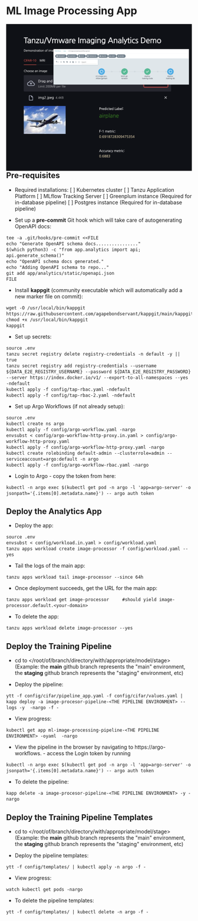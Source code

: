 # ML Image Processing App

<img src="image.png"
alt="Markdown Monster icon"
style="float: left; margin-right: 10px;" />

## Pre-requisites

* Required installations:
  [ ] Kubernetes cluster
  [ ] Tanzu Application Platform
  [ ] MLflow Tracking Server
  [ ] Greenplum instance (Required for in-database pipeline)
  [ ] Postgres instance (Required for in-database pipeline)

* Set up a **pre-commit** Git hook which will take care of autogenerating OpenAPI docs:
```
tee -a .git/hooks/pre-commit <<FILE
echo "Generate OpenAPI schema docs................"
$(which python3) -c "from app.analytics import api; api.generate_schema()"
echo "OpenAPI schema docs generated."
echo "Adding OpenAPI schema to repo..."
git add app/analytics/static/openapi.json
FILE
```

* Install **kappgit** (community executable which will automatically add a new marker file on commit):
```
wget -O /usr/local/bin/kappgit https://raw.githubusercontent.com/agapebondservant/kappgit/main/kappgit
chmod +x /usr/local/bin/kappgit
kappgit
```

* Set up secrets:
```
source .env
tanzu secret registry delete registry-credentials -n default -y || true
tanzu secret registry add registry-credentials --username ${DATA_E2E_REGISTRY_USERNAME} --password ${DATA_E2E_REGISTRY_PASSWORD} --server https://index.docker.io/v1/ --export-to-all-namespaces --yes -ndefault
kubectl apply -f config/tap-rbac.yaml -ndefault
kubectl apply -f config/tap-rbac-2.yaml -ndefault
```

* Set up Argo Workflows (if not already setup):
```
source .env
kubectl create ns argo
kubectl apply -f config/argo-workflow.yaml -nargo
envsubst < config/argo-workflow-http-proxy.in.yaml > config/argo-workflow-http-proxy.yaml
kubectl apply -f config/argo-workflow-http-proxy.yaml -nargo
kubectl create rolebinding default-admin --clusterrole=admin --serviceaccount=argo:default -n argo
kubectl apply -f config/argo-workflow-rbac.yaml -nargo
```

* Login to Argo - copy the token from here:
```
kubectl -n argo exec $(kubectl get pod -n argo -l 'app=argo-server' -o jsonpath='{.items[0].metadata.name}') -- argo auth token
```

## Deploy the Analytics App

* Deploy the app:
```
source .env
envsubst < config/workload.in.yaml > config/workload.yaml
tanzu apps workload create image-processor -f config/workload.yaml --yes
```

* Tail the logs of the main app:
```
tanzu apps workload tail image-processor --since 64h
```

* Once deployment succeeds, get the URL for the main app:
```
tanzu apps workload get image-processor     #should yield image-processor.default.<your-domain>
```

* To delete the app:
```
tanzu apps workload delete image-processor --yes
```

## Deploy the Training Pipeline
* cd to </root/of/branch/directory/with/appropriate/model/stage> 
(Example: the **main** github branch represents the "main" environment, the **staging** github branch represents the "staging" environment, etc)

* Deploy the pipeline:
```
ytt -f config/cifar/pipeline_app.yaml -f config/cifar/values.yaml | kapp deploy -a image-procesor-pipeline-<THE PIPELINE ENVIRONMENT> --logs -y  -nargo -f -
```

* View progress:
```
kubectl get app ml-image-processing-pipeline-<THE PIPELINE ENVIRONMENT> -oyaml  -nargo
```

* View the pipeline in the browser by navigating to https://argo-workflows.<your-domain-name> -
access the Login token by running
```
kubectl -n argo exec $(kubectl get pod -n argo -l 'app=argo-server' -o jsonpath='{.items[0].metadata.name}') -- argo auth token
```

* To delete the pipeline:
```
kapp delete -a image-procesor-pipeline-<THE PIPELINE ENVIRONMENT> -y -nargo
```

## Deploy the Training Pipeline Templates
* cd to </root/of/branch/directory/with/appropriate/model/stage>
  (Example: the **main** github branch represents the "main" environment, the **staging** github branch represents the "staging" environment, etc)

* Deploy the pipeline templates:
```
ytt -f config/templates/ | kubectl apply -n argo -f -
```

* View progress:
```
watch kubectl get pods -nargo
```

* To delete the pipeline templates:
```
ytt -f config/templates/ | kubectl delete -n argo -f -
```
